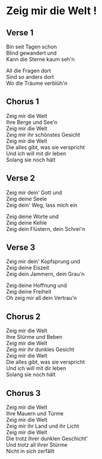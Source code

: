 Zeig mir die Welt !
=================


Verse 1
-------

Bin seit Tagen schon  
Blind gewandert und  
Kann die Sterne kaum seh'n

All die Fragen dort  
Sind so anders dort  
Wo die Träume verblüh'n


Chorus 1
--------

Zeig mir die Welt  
Ihre Berge und See'n  
Zeig mir die Welt  
Zeig mir ihr schönstes Gesicht  
Zeig mir die Welt  
Die alles gibt, was sie verspricht  
Und ich will mit dir leben  
Solang sie noch hält


Verse 2
-------

Zeig mir dein' Gott und  
Zeig deine Seele  
Zeig dein' Weg, lass mich ein

Zeig deine Worte und  
Zeig deine Kehle  
Zeig dein Flüstern, dein Schrei'n


Verse 3
-------

Zeig mir dein' Kopfsprung und  
Zeig deine Eiszeit  
Zeig dein Jammern, dein Grau'n

Zeig deine Hoffnung und  
Zeig deine Freiheit  
Oh zeig mir all dein Vertrau'n


Chorus 2
--------

Zeig mir die Welt  
Ihre Stürme und Beben  
Zeig mir die Welt  
Zeig mir ihr dunkles Gesicht  
Zeig mir die Welt  
Die alles gibt, was sie verspricht  
Und ich will mit dir leben  
Solang sie noch hält


Chorus 3
--------

Zeig mir die Welt  
Ihre Mauern und Türme  
Zeig mir die Welt  
Zeig mir ihr Land und ihr Licht  
Zeig mir die Welt  
Die trotz ihrer dunklen Geschicht'  
Und trotz all ihrer Stürme  
Nicht in sich zerfällt